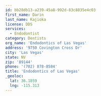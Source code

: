 ```yaml
---
id: bb28db13-a239-45a8-992d-83c8835e4c03
first_name: Darin
last_name: Kajioka
license: DDS
services:
  - Endodontist
category: Dentists
org_name: 'Endodontics of Las Vegas'
address: '9750 Covington Cross Dr'
city: 'Las Vegas'
state: NV
zip: '89144'
phone: '(702) 878-8584'
title: 'Endodontics of Las Vegas'
_geoloc:
  lat: 36.1859
  lng: -115.313
---
```

